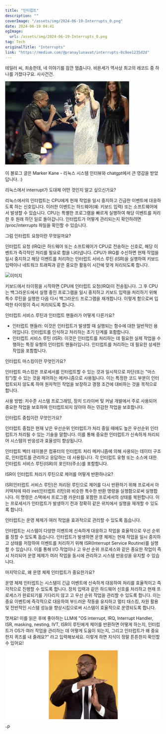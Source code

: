 ```yaml
---
title: "인터럽트"
description: ""
coverImage: "/assets/img/2024-06-19-Interrupts_0.png"
date: 2024-06-19 04:41
ogImage: 
  url: /assets/img/2024-06-19-Interrupts_0.png
tag: Tech
originalTitle: "Interrupts"
link: "https://medium.com/@pranaylunavat/interrupts-0c9ee1235d2d"
---
```



테일러 씨, 죄송한데, 네 이야기를 잠깐 멈춥니다. 비욘세가 역사상 최고의 레코드 중 하나를 가졌다구요. 사사건건.

![Interrupts](/assets/img/2024-06-19-Interrupts_0.png)

이 블로그 글은 Marker Kane - 리눅스 시스템 인터뷰와 chatgpt에서 큰 영감을 받았답니다. :)

리눅스에서 interrupt가 도대체 어떤 것인지 알고 싶으신가요?

<div class="content-ad"></div>

리눅스에서의 인터럽트는 CPU에게 현재 작업을 일시 중지하고 긴급한 이벤트에 대응하도록 하는 신호입니다. 이러한 이벤트는 하드웨어(예: 키보드 입력) 또는 소프트웨어에서 발생할 수 있습니다. CPU는 특별한 프로그램을 빠르게 실행하여 해당 이벤트를 처리한 후 원래 하던 일로 돌아갑니다. 인터럽트가 어떻게 관리되는지 확인하려면 /proc/interrupts 파일을 확인할 수 있습니다.

그럼 인터럽트 요청이란 무엇일까요?

인터럽트 요청 (IRQ)은 하드웨어 또는 소프트웨어가 CPU로 전송하는 신호로, 해당 이벤트가 즉각적인 처리를 필요로 함을 나타냅니다. CPU가 IRQ를 수신하면 현재 작업을 일시 중지하고 해당 이벤트를 처리하는 인터럽트 서비스 루틴 (ISR)을 실행하여 키보드 입력이나 네트워크 트래픽과 같은 중요한 활동이 시간에 맞게 처리되도록 합니다.

![이미지](https://miro.medium.com/v2/resize:fit:400/1*H7Ft4eX7gyDBNwYr_8c9Mg.gif)

<div class="content-ad"></div>

키보드에서 타이핑을 시작하면 CPU에 인터럽트 요청(IRQ)이 전송됩니다. 그 후 CPU는 백그라운드에서 실행 중인 프로그램을 일시 중지하고 키보드 입력을 처리하기 위해 특수 루틴을 실행한 다음 다시 백그라운드 프로그램을 재개합니다. 이렇게 함으로써 입력한 타이핑이 즉시 처리되도록 합니다.

인터럽트 서비스 루틴과 인터럽트 핸들러가 어떻게 다른가요?

- 인터럽트 핸들러: 이것은 인터럽트가 발생할 때 실행되는 함수에 대한 일반적인 용어입니다. 인터럽트를 인식하고 처리하는 초기 단계를 포함합니다.
- 인터럽트 서비스 루틴 (ISR): 이것은 인터럽트를 처리하는 데 필요한 실제 작업을 수행하는 특정 유형의 인터럽트 핸들러입니다. 인터럽트를 처리하는 데 필요한 상세한 작업을 포함합니다.

인터럽트 마스킹이란 무엇인가요?

<div class="content-ad"></div>

인터럽트 마스킹은 프로세서를 인터럽트할 수 있는 것과 일시적으로 차단(또는 "마스킹")할 수 있는 것을 제어하는 메커니즘으로 사용됩니다. 이는 특정한 코드 부분이 인터럽트되지 않도록 하여 원자적인 작업을 보장하고 경쟁 조건에 대비하는 것을 목적으로 합니다.

사용 방법: 저수준 시스템 프로그래밍, 장치 드라이버 및 커널 개발에서 주로 사용되어 중요한 작업을 보호하여 인터럽트되지 않아야 하는 민감한 작업을 보호합니다.

인터럽트 중첩이란 무엇인가요?

인터럽트 중첩은 현재 낮은 우선순위 인터럽트가 처리 중일 때에도 높은 우선순위 인터럽트가 처리될 수 있는 기술을 말합니다. 이를 통해 중요한 인터럽트가 신속하게 처리되어 시스템의 반응성과 효율성이 향상됩니다.

<div class="content-ad"></div>

인터럽트 벡터 테이블은 컴퓨터의 인터럽트 처리 메커니즘에 의해 사용되는 데이터 구조로, 인터럽트를 관리하고 응답하는 데 사용됩니다. 각 인터럽트 유형 또는 소스에 대한 인터럽트 서비스 루틴(ISR)의 포인터(주소)를 포함합니다.

ISR이 인터럽트 처리기 루틴으로 제어를 어떻게 반환하나요?

ISR(인터럽트 서비스 루틴)은 처리된 루틴으로 제어를 다시 반환하기 위해 프로세서 아키텍처에 따라 iret(인터럽트 리턴)와 비슷한 특수한 반환 명령을 실행함으로써 실행합니다. 이 명령은 스택에서 프로그램 카운터를 포함한 프로세서의 상태를 복원합니다. 이는 프로세서가 인터럽트가 발생하기 전과 정확히 같은 위치에서 실행을 재개할 수 있도록 합니다.

<div class="content-ad"></div>

인터럽트는 운영 체제가 여러 작업을 효과적으로 관리할 수 있도록 돕습니다.

인터럽트는 시스템이 다양한 이벤트에 신속하게 대응하고 작업을 효율적으로 우선 순위를 정할 수 있도록 돕습니다. 인터럽트가 발생하면 운영 체제는 현재 작업을 일시 중지하고 상태를 저장하여 이벤트를 처리하기 위해 ISR(Interrupt Service Routine)를 실행할 수 있습니다. 이를 통해 I/O 작업이나 고 우선 순위 프로세스와 같은 중요한 작업이 즉시 처리되어 운영 체제가 여러 작업을 동시에 관리하고 시스템 반응성을 유지할 수 있습니다.

마지막으로, 왜 운영 체제 인터럽트가 중요한가요?

운영 체제 인터럽트는 시스템이 긴급 이벤트에 신속하게 대응하여 처리를 효율적이고 즉각적으로 진행할 수 있도록 합니다. 장치 입력과 같은 하드웨어 신호를 처리하고 현재 프로세스가 완료되기를 기다리지 않고 고 우선 순위 작업을 관리할 수 있도록 합니다. 이는 중요 이벤트에 즉각적으로 대응하여 부드러운 작동을 유지하고 멀티 태스킹, 자원 활용 및 전반적인 시스템 성능을 향상시킴으로써 시스템이 효율적으로 운영되도록 합니다.

<div class="content-ad"></div>

멋져요! 이를 읽은 후에 좋아하는 LLM에 "OS interrupt, IRQ, Interrupt Handler, ISR, masking, nesting, IVT, ISR이 루틴에게 제어를 반환하면 어떻게 하는지, 인터럽트가 OS가 여러 작업을 관리하는 데 어떻게 도움이 되는지, 그리고 인터럽트가 왜 중요한지 퀴즈를 내 줄래요?" 라고 입력해보세요. 이렇게 하면 지식이 정말 튼튼한지 확인할 수 있어요!

![이미지](/assets/img/2024-06-19-Interrupts_1.png)

-P